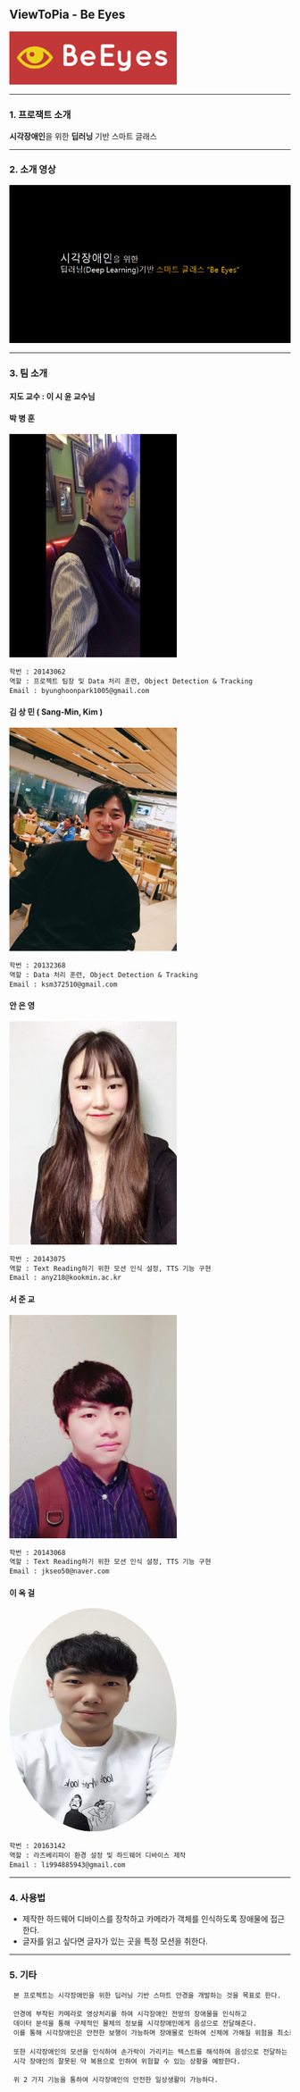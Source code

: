 
## ViewToPia - Be Eyes

<img src="./img/logo.png" alt="logo" width="300"/>

***

### 1. 프로잭트 소개

**시각장애인**을 위한 **딥러닝** 기반 스마트 글래스  

***

### 2. 소개 영상

[![video](./img/intro.png)](https://www.youtube.com/watch?v=kQOd4qONANw&t=3s)

***

### 3. 팀 소개

#### 지도 교수 : 이 시 윤 교수님

#### **박 병 훈**

<img src="./img/Park.jpeg" alt="Kim" width="300" height="400" />

```markdown
학번 : 20143062
역할 : 프로젝트 팀장 및 Data 처리 훈련, Object Detection & Tracking
Email : byunghoonpark1005@gmail.com
```

#### **김 상 민 ( Sang-Min, Kim )**

<img src="./img/Kim.jpeg" alt="Kim" width="300" height="400" />

```markdown
학번 : 20132368
역할 : Data 처리 훈련, Object Detection & Tracking
Email : ksm372510@gmail.com
```

#### **안 은 영**

<img src="./img/Ahn.jpeg" alt="Ahn" width="300" height="400"/>

```markdown
학번 : 20143075
역할 : Text Reading하기 위한 모션 인식 설정, TTS 기능 구현
Email : any218@kookmin.ac.kr
```

#### **서 준 교**

<img src="./img/Seo.jpeg" alt="Ahn" width="300" height="400"/>

```markdown
학번 : 20143068
역할 : Text Reading하기 위한 모션 인식 설정, TTS 기능 구현
Email : jkseo50@naver.com
```

#### **이 옥 걸**

<img src="./img/Lee.jpeg" alt="Lee" width="300" height="400" style="border-radius: 50%"/>

```markdown
학번 : 20163142
역할 : 라즈베리파이 환경 설정 및 하드웨어 디바이스 제작
Email : li994885943@gmail.com
```

***

### 4. 사용법

* 제작한 하드웨어 디바이스를 장착하고 카메라가 객체를 인식하도록 장애물에 접근한다.
* 글자를 읽고 싶다면 글자가 있는 곳을 특정 모션을 취한다.

***

### 5. 기타

```markdown
 본 프로젝트는 시각장애인을 위한 딥러닝 기반 스마트 안경을 개발하는 것을 목표로 한다. 

 안경에 부착된 카메라로 영상처리를 하여 시각장애인 전방의 장애물을 인식하고 
 데이터 분석을 통해 구체적인 물체의 정보를 시각장애인에게 음성으로 전달해준다. 
 이를 통해 시각장애인은 안전한 보행이 가능하며 장애물로 인하여 신체에 가해질 위험을 최소화한다. 
 
 또한 시각장애인의 모션을 인식하여 손가락이 가리키는 텍스트를 해석하여 음성으로 전달하는 기능을 추가한다. 
 시각 장애인의 잘못된 약 복용으로 인하여 위험할 수 있는 상황을 예방한다. 

 위 2 가지 기능을 통하여 시각장애인의 안전한 일상생활이 가능하다. 
```